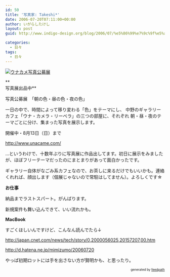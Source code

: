 ```yaml
---
id: 50
title: '写真家: Takeshi*'
date: 2006-07-20T07:11:00+00:00
author: いがらしたけし
layout: post
guid: http://www.indigo-design.org/blog/2006/07/%e5%86%99%e7%9c%9f%e5%ae%b6-takeshi/

categories:
  - 日々
tags:
  - 日々
---
```

<a href="http://blog-imgs-29.fc2.com/a/r/m/armadillo75/07180001.jpg" target="_blank"><img src="http://blog-imgs-29.fc2.com/a/r/m/armadillo75/07180001s.jpg" alt="ウナカメ写真公募展" border="0" /></a>
  
**  
写真展出品中**

写真公募展　「朝の色・昼の色・夜の色」

一日の中で、時間によって移り変わる「色」をテーマにし、 中野のギャラリーカフェ「ウナ・カメラ・リーベラ」の三つの部屋に、それぞれ 朝・昼・夜のテーマごとに分け、集まった写真を展示します。

開催中・8月13日（日）まで

<a href="http://www.unacame.com/" target="_blank">http://www.unacame.com/</a>

…というわけで、十数年ぶりに写真展に作品出してます。初日に展示をみましたが、ほぼフリーテーマだったのにまとまりがあって面白かったです。
  
ギャラリー自体がなごみ系カフェなので、お茶しに来るだけでもいいかも。連絡くれれば、顔出します（個展じゃないので常駐はしてません）。よろしくです☆

**お仕事**

納品までラストスパート。がんばります。
  
  
新規案件も舞い込んできて、いい流れかも。

**MacBook**

すごくほしいんですけど、こんなん読んでたら↓
  
  
<a href="http://japan.cnet.com/news/tech/story/0,2000056025,20157207,00.htm" target="_blank">http://japan.cnet.com/news/tech/story/0,2000056025,20157207,00.htm</a>
  
  
<a href="http://d.hatena.ne.jp/mimizumo/20060720" target="_blank">http://d.hatena.ne.jp/mimizumo/20060720</a>
  
  
やっぱ初期ロットには手を出さない方が賢明かも、と思ったり。

<div style="text-align: right;font-size: 10px">
  &nbsp;&nbsp;<span>generated by <a href="http://feedpath.jp">feedpath</a></span>
</div>
